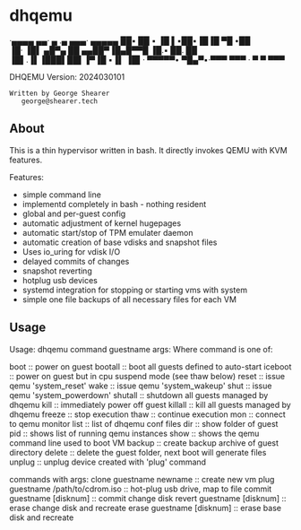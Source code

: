 # dhqemu

·▄▄▄▄         ▄▄·  ▄ .▄ ▄▄▄· ▄▄▄▄▄
██▪ ██ ▪     ▐█ ▌▪██▪▐█▐█ ▀█ •██  
▐█· ▐█▌ ▄█▀▄ ██ ▄▄██▀▐█▄█▀▀█  ▐█.▪
██. ██ ▐█▌.▐▌▐███▌██▌▐▀▐█ ▪▐▌ ▐█▌·
▀▀▀▀▀•  ▀█▄▀▪·▀▀▀ ▀▀▀ · ▀  ▀  ▀▀▀ 

   DHQEMU Version: 2024030101

    Written by George Shearer
       george@shearer.tech


## About

This is a thin hypervisor written in bash. It directly invokes QEMU with KVM features.

Features:

* simple command line
* implementd completely in bash - nothing resident
* global and per-guest config
* automatic adjustment of kernel hugepages
* automatic start/stop of TPM emulater daemon
* automatic creation of base vdisks and snapshot files
* Uses io_uring for vdisk I/O
* delayed commits of changes
* snapshot reverting
* hotplug usb devices
* systemd integration for stopping or starting vms with system
* simple one file backups of all necessary files for each VM


## Usage

Usage: dhqemu command guestname args:
Where command is one of:

  boot     :: power on guest
  bootall  :: boot all guests defined to auto-start
  iceboot  :: power on guest but in cpu suspend mode (see thaw below)
  reset    :: issue qemu 'system_reset'
  wake     :: issue qemu 'system_wakeup'
  shut     :: issue qemu 'system_powerdown'
  shutall  :: shutdown all guests managed by dhqemu
  kill     :: immediately power off guest
  killall  :: kill all guests managed by dhqemu
  freeze   :: stop execution
  thaw     :: continue execution
  mon      :: connect to qemu monitor
  list     :: list of dhqemu conf files
  dir      :: show folder of guest
  pid      :: shows list of running qemu instances
  show     :: shows the qemu command line used to boot VM
  backup   :: create backup archive of guest directory
  delete   :: delete the guest folder, next boot will generate files
  unplug   :: unplug device created with 'plug' command

commands with args:
  clone  guestname newname             :: create new vm
  plug   guestname /path/to/cdrom.iso  :: hot-plug usb drive, map to file
  commit guestname [disknum]           :: commit change disk
  revert guestname [disknum]           :: erase change disk and recreate
  erase  guestname [disknum]           :: erase base disk and recreate
